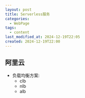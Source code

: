 ```yaml
---
layout: post
title: Serverless服务
categories:
  - WebPage
tags:
  - content
last_modified_at: 2024-12-19T22:05
created: 2024-12-19T22:00
---
```


## 阿里云

- 负载均衡方案: 
	- clb
	- nlb
	- alb